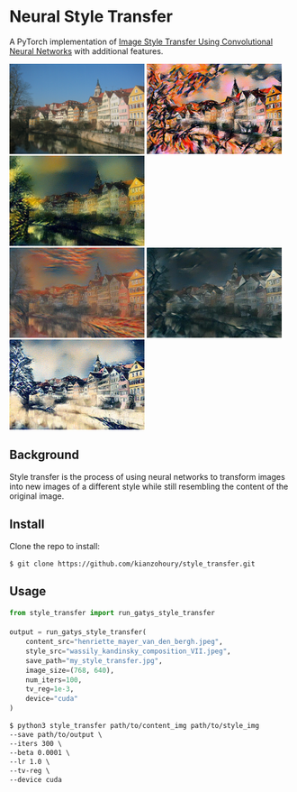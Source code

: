 # Neural Style Transfer
A PyTorch implementation of [Image Style Transfer Using Convolutional Neural Networks](https://www.cv-foundation.org/openaccess/content_cvpr_2016/papers/Gatys_Image_Style_Transfer_CVPR_2016_paper.pdf)
with additional features.

<p float="left" style="margin: 0 auto;">
    <img src="examples/content/tuebingen_neckarfront.jpeg" width="240" height="160"/>
    <img src="examples/transfers/kandinsky.jpg" width="240" height="160"/>
    <img src="examples/transfers/shipwreck.jpg" width="240" height="160"/>
</p>

<p float="left" style="margin: 0 auto;">
    <img src="examples/transfers/scream.jpg" width="240" height="160"/>
    <img src="examples/transfers/picasso.jpg" width="240" height="160"/>
    <img src="examples/transfers/great_wave.jpg" width="240" height="160"/>
</p>

## Background
Style transfer is the process of using neural networks to transform images
into new images of a different style while still resembling the content of the
original image.

## Install
Clone the repo to install:
```
$ git clone https://github.com/kianzohoury/style_transfer.git
```

## Usage

```python
from style_transfer import run_gatys_style_transfer

output = run_gatys_style_transfer(
    content_src="henriette_mayer_van_den_bergh.jpeg",
    style_src="wassily_kandinsky_composition_VII.jpeg",
    save_path="my_style_transfer.jpg",
    image_size=(768, 640),
    num_iters=100,
    tv_reg=1e-3,
    device="cuda"
)
```


```
$ python3 style_transfer path/to/content_img path/to/style_img
--save path/to/output \
--iters 300 \
--beta 0.0001 \
--lr 1.0 \
--tv-reg \
--device cuda
```

